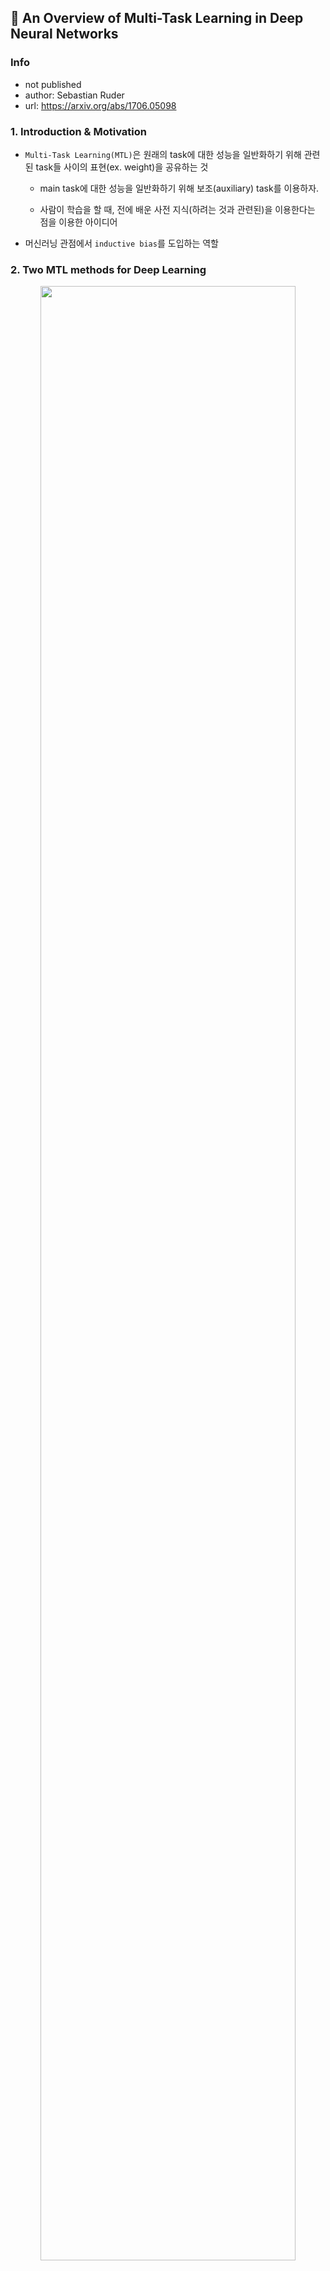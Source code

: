 ## :page_with_curl: An Overview of Multi-Task Learning in Deep Neural Networks

### Info

  * not published
  * author: Sebastian Ruder
  * url: https://arxiv.org/abs/1706.05098

### 1. Introduction & Motivation

- `Multi-Task Learning(MTL)`은 원래의 task에 대한 성능을 일반화하기 위해 관련된 task들 사이의 표현(ex. weight)을 공유하는 것

  - main task에 대한 성능을 일반화하기 위해 보조(auxiliary) task를 이용하자.

  - 사람이 학습을 할 때, 전에 배운 사전 지식(하려는 것과 관련된)을 이용한다는 점을 이용한 아이디어

- 머신러닝 관점에서 `inductive bias`를 도입하는 역할

### 2. Two MTL methods for Deep Learning

<div align="center"><img src="https://user-images.githubusercontent.com/46083287/214227261-32ff4409-d2bc-4432-8c41-d5b7d977a6a8.png" width="90%"></img></div>

- Hard parameter sharing: hidden layer를 공유하고 그 위에 task-specific output layer를 각각 쌓은 것

  - 지금도 많이 쓰임.

  - overfitting 방지 효과 [다양한 task 모두를 아우르는 표현 vector를 찾으려 하기 때문]

  - task의 난이도를 높이는 효과(?) [내 생각]

- soft parameter sharing: 각 task가 각자의 model과 각자의 parameter를 가지고 있으며 parameter를 정규화 시키는 방법

  - 모델의 파라미터 사이의 거리를 정규화함.

<br></br>

### 3. Why does MTL work?

- Implicit data augmentation

  - task마다 각기 다른 noise pattern을 가지고 있으므로, 두 가지 task를 동시에 학습한다면 좀 더 일반적인 표현을 얻을 수 있을 것

  - overfit 방지

- Attention focusing

  - task가 noisy하거나 데이터가 한정적이고 high-dimensional하다면 model이 관련 있는 feature를 찾기 어려움.

  - MTL을 이용한다면 model이 관련 있는 feature에 더 집중할 수 있음.

- Eavesdropping

  - feature G 가 task B를 학습하기는 쉽지만 task A는 어려울 수 있다.

  - 이 때, MTL을 이용하면 task B를 이용해 A에 대해 수월하게 학습하게 할 수 있음.

- Representation bias & Regularization

  - MTL을 task 전체에 대해 적절한 표현을 찾게 되므로 좀 더 일반화시키는 효과가 있음

  - 또, `inductive bias`를 도입하는 것으로 정규화의 역할을 해줌.

  - Overfit 방지

### 4. MTL in non-nueral models

두 가지 main idea: norm 정규화를 통한 task 간의 sparsity 강제, task 간의 관계 modelling

- Block-sparse regularization

  - 많은 방법들이 parameter에 관해 sparsity 가정을 만듦.

  - ex. lasso, ridge, norm regularization

- Learning task relationships

  - MTL에서 관련된 task가 아니라면 negative transfer 효과를 가질 수 있음.

  - 따라서, task들이 서로 관련되어 있는지를 찾아야 함.

  - ex. clustering constraint 적용, SVM, cluster regularization 등

<br></br>

### 5. Recent work on MTL for Deep Learning

- Deep Relationship Networks

  <img src="https://user-images.githubusercontent.com/46083287/214227350-aa81a0b9-34eb-4c0f-8d08-357d043ea2cc.png" width="80%"></img>

  - CNN layer를 공유하면서 task-specific FCNN을 놓은 구조

  - shared and task-specific layer 구조를 위해 matrix priors를 두었음. [모델과 task간의 관계 학습]

    - 베이지안 모델과 비슷

- Cross-stitch Networks

  - task-specific network가 전 layer output에 대한 linear combination을 배우는 것으로 다른 task의 지식을 확대 시킴.

  <img src="https://user-images.githubusercontent.com/46083287/214227384-d86140a3-ea4b-452e-93df-c48e2aa3c45e.png" width="60%"></img>

- Joint Many-Task Model

  - 미리 정의한 계층 구조를 이용한 MTL 모델

  <img src="https://user-images.githubusercontent.com/46083287/214227394-60849a24-a8ae-454b-9a5f-fe7e9605a17b.png" width="50%"></img>

- Weighting losses with uncertainty

  <img src="https://user-images.githubusercontent.com/46083287/214227417-edecd036-af72-4f80-b950-2327f49262b8.png" width="70%"></img>

  - 각 task의 불확실성은 고려하는 방법

  - Gaussian likelihood를 최대화해야하는 multi-task loss function으로 각 task의 관련된 weight를 조절

- Sluice Networks

  <img src="https://user-images.githubusercontent.com/46083287/214227435-116dc5ab-1f9a-4ed0-a391-483ce22f8af3.png" width="50%"></img>

  - 어떤 layer나 subspace들이 공유되어야하는지를 학습하며 input 시퀀스의 best representation을 학습

- what should i share in my model?

  - hard parameter sharing은 지금도 사용되는 방식임.

  - 하지만 task가 관련이 없다면 이는 오히려 성능에 악영향을 주므로 현재는 어떤 것을 공유해야하는지에 집중하고 있음.

<br></br>

### 6. Auxiliary tasks

- Related task: 관련된 task를 사용하는 것은 예전부터 사용했던 방법. [Caruana, 1998]

- Adversarial: 반대되는 task도 사용할 수 있음. [maximize training error를 통해]

- Hints: feature가 학습하기 힘들 시에 hint를 사용할 수 있음. [비교적 쉬운 task를 함께 학습시키는 것]

- Focusing attention: 모델이 feature를 무시하는 부분에 집중하게 할 수 있음. [ex. 안면 인식에 facial landmark 위치 task를 같이 사용하는 것]

- What auxiliary tasks are helpful?

  - 보조 task를 선택하는 것은 이것이 main task와 관련이 있다고 가정하는 것으로 시작한다.

  - 하지만 선택한 보조 task가 정말로 관련이 있는 task인지 확인할 방법이 필요하다.

  - 아직 논의되고 있는 부분임.
